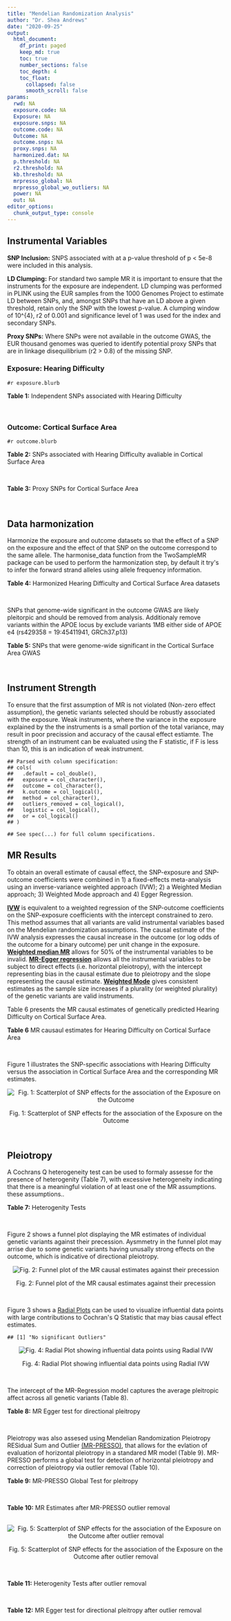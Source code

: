 ```yaml
---
title: "Mendelian Randomization Analysis"
author: "Dr. Shea Andrews"
date: "2020-09-25"
output:
  html_document:
    df_print: paged
    keep_md: true
    toc: true
    number_sections: false
    toc_depth: 4
    toc_float:
      collapsed: false
      smooth_scroll: false
params:
  rwd: NA
  exposure.code: NA
  Exposure: NA
  exposure.snps: NA
  outcome.code: NA
  Outcome: NA
  outcome.snps: NA
  proxy.snps: NA
  harmonized.dat: NA
  p.threshold: NA
  r2.threshold: NA
  kb.threshold: NA
  mrpresso_global: NA
  mrpresso_global_wo_outliers: NA
  power: NA
  out: NA
editor_options:
  chunk_output_type: console
---
```







## Instrumental Variables
**SNP Inclusion:** SNPS associated with at a p-value threshold of p < 5e-8 were included in this analysis.
<br>

**LD Clumping:** For standard two sample MR it is important to ensure that the instruments for the exposure are independent. LD clumping was performed in PLINK using the EUR samples from the 1000 Genomes Project to estimate LD between SNPs, and, amongst SNPs that have an LD above a given threshold, retain only the SNP with the lowest p-value. A clumping window of 10^{4}, r2 of 0.001 and significance level of 1 was used for the index and secondary SNPs.
<br>

**Proxy SNPs:** Where SNPs were not available in the outcome GWAS, the EUR thousand genomes was queried to identify potential proxy SNPs that are in linkage disequilibrium (r2 > 0.8) of the missing SNP.
<br>

### Exposure: Hearing Difficulty
`#r exposure.blurb`
<br>

**Table 1:** Independent SNPs associated with Hearing Difficulty
<div data-pagedtable="false">
  <script data-pagedtable-source type="application/json">
{"columns":[{"label":["SNP"],"name":[1],"type":["chr"],"align":["left"]},{"label":["CHROM"],"name":[2],"type":["dbl"],"align":["right"]},{"label":["POS"],"name":[3],"type":["dbl"],"align":["right"]},{"label":["REF"],"name":[4],"type":["chr"],"align":["left"]},{"label":["ALT"],"name":[5],"type":["chr"],"align":["left"]},{"label":["AF"],"name":[6],"type":["dbl"],"align":["right"]},{"label":["BETA"],"name":[7],"type":["dbl"],"align":["right"]},{"label":["SE"],"name":[8],"type":["dbl"],"align":["right"]},{"label":["Z"],"name":[9],"type":["dbl"],"align":["right"]},{"label":["P"],"name":[10],"type":["dbl"],"align":["right"]},{"label":["N"],"name":[11],"type":["dbl"],"align":["right"]},{"label":["TRAIT"],"name":[12],"type":["chr"],"align":["left"]}],"data":[{"1":"rs12027345","2":"1","3":"46239991","4":"G","5":"A","6":"0.432915","7":"-0.00785785","8":"0.00133184","9":"-5.90000","10":"3.6e-09","11":"250389","12":"Hearing_Difficulty"},{"1":"rs7525101","2":"1","3":"165109131","4":"C","5":"T","6":"0.440725","7":"0.00752096","8":"0.00132707","9":"5.66734","10":"1.5e-08","11":"250389","12":"Hearing_Difficulty"},{"1":"rs10927035","2":"1","3":"243703982","4":"C","5":"T","6":"0.649233","7":"0.00754234","8":"0.00138251","9":"5.45554","10":"4.9e-08","11":"250389","12":"Hearing_Difficulty"},{"1":"rs62188635","2":"2","3":"208082510","4":"C","5":"T","6":"0.545031","7":"-0.00827833","8":"0.00132906","9":"-6.22871","10":"4.7e-10","11":"250389","12":"Hearing_Difficulty"},{"1":"rs13093972","2":"3","3":"114987255","4":"A","5":"G","6":"0.448377","7":"0.00775587","8":"0.00133038","9":"5.82982","10":"5.5e-09","11":"250389","12":"Hearing_Difficulty"},{"1":"rs55853808","2":"3","3":"182053946","4":"A","5":"G","6":"0.162990","7":"0.01187470","8":"0.00180540","9":"6.57732","10":"4.8e-11","11":"250389","12":"Hearing_Difficulty"},{"1":"rs35414371","2":"4","3":"17530692","4":"T","5":"A","6":"0.132722","7":"0.01310280","8":"0.00194526","9":"6.73576","10":"1.6e-11","11":"250389","12":"Hearing_Difficulty"},{"1":"rs10475169","2":"5","3":"2555514","4":"A","5":"C","6":"0.117756","7":"0.01173770","8":"0.00204412","9":"5.74218","10":"9.3e-09","11":"250389","12":"Hearing_Difficulty"},{"1":"rs6453022","2":"5","3":"73076511","4":"C","5":"A","6":"0.500946","7":"0.01262160","8":"0.00132561","9":"9.52135","10":"1.7e-21","11":"250389","12":"Hearing_Difficulty"},{"1":"rs306574","2":"5","3":"94049523","4":"A","5":"G","6":"0.488764","7":"-0.00793561","8":"0.00131904","9":"-6.01620","10":"1.8e-09","11":"250389","12":"Hearing_Difficulty"},{"1":"rs1928176","2":"6","3":"21968899","4":"A","5":"G","6":"0.482818","7":"0.00749378","8":"0.00133347","9":"5.61976","10":"1.9e-08","11":"250389","12":"Hearing_Difficulty"},{"1":"rs13204736","2":"6","3":"32582603","4":"G","5":"A","6":"0.348495","7":"0.01146660","8":"0.00142649","9":"8.03833","10":"9.1e-16","11":"250389","12":"Hearing_Difficulty"},{"1":"rs62646255","2":"6","3":"43262303","4":"T","5":"C","6":"0.391260","7":"-0.01270780","8":"0.00135504","9":"-9.37817","10":"6.7e-21","11":"250389","12":"Hearing_Difficulty"},{"1":"rs217287","2":"6","3":"84407466","4":"C","5":"T","6":"0.440322","7":"0.00784960","8":"0.00133602","9":"5.87536","10":"4.2e-09","11":"250389","12":"Hearing_Difficulty"},{"1":"rs9493627","2":"6","3":"133789728","4":"G","5":"A","6":"0.320275","7":"0.01043660","8":"0.00141112","9":"7.39597","10":"1.4e-13","11":"250389","12":"Hearing_Difficulty"},{"1":"rs2236401","2":"6","3":"158504981","4":"C","5":"T","6":"0.514779","7":"0.00808004","8":"0.00132024","9":"6.12013","10":"9.3e-10","11":"250389","12":"Hearing_Difficulty"},{"1":"rs4947828","2":"7","3":"50805115","4":"T","5":"G","6":"0.769429","7":"0.00955408","8":"0.00156472","9":"6.10594","10":"1.0e-09","11":"250389","12":"Hearing_Difficulty"},{"1":"rs9691831","2":"7","3":"138498348","4":"A","5":"G","6":"0.584558","7":"0.00740690","8":"0.00133806","9":"5.53555","10":"3.1e-08","11":"250389","12":"Hearing_Difficulty"},{"1":"rs3890736","2":"8","3":"21532239","4":"G","5":"A","6":"0.373324","7":"0.00765762","8":"0.00136882","9":"5.59432","10":"2.2e-08","11":"250389","12":"Hearing_Difficulty"},{"1":"rs76837345","2":"8","3":"82668818","4":"A","5":"G","6":"0.069355","7":"0.01460190","8":"0.00259963","9":"5.61691","10":"1.9e-08","11":"250389","12":"Hearing_Difficulty"},{"1":"rs1962104","2":"8","3":"141635329","4":"T","5":"C","6":"0.558034","7":"0.00889466","8":"0.00133827","9":"6.64639","10":"3.0e-11","11":"250389","12":"Hearing_Difficulty"},{"1":"rs4948502","2":"10","3":"63839417","4":"T","5":"C","6":"0.426934","7":"-0.00805794","8":"0.00133835","9":"-6.02080","10":"1.7e-09","11":"250389","12":"Hearing_Difficulty"},{"1":"rs2270550","2":"10","3":"75874192","4":"T","5":"C","6":"0.547333","7":"0.00852536","8":"0.00136055","9":"6.26611","10":"3.7e-10","11":"250389","12":"Hearing_Difficulty"},{"1":"rs11596052","2":"10","3":"80520313","4":"T","5":"C","6":"0.219355","7":"-0.00900108","8":"0.00161979","9":"-5.55694","10":"2.7e-08","11":"250389","12":"Hearing_Difficulty"},{"1":"rs1097215","2":"10","3":"94787804","4":"G","5":"A","6":"0.474064","7":"-0.00798345","8":"0.00132256","9":"-6.03636","10":"1.6e-09","11":"250389","12":"Hearing_Difficulty"},{"1":"rs10901863","2":"10","3":"126812270","4":"C","5":"T","6":"0.268469","7":"0.01207640","8":"0.00153378","9":"7.87362","10":"3.4e-15","11":"250389","12":"Hearing_Difficulty"},{"1":"rs55635402","2":"11","3":"8056913","4":"A","5":"G","6":"0.194930","7":"-0.01052120","8":"0.00166935","9":"-6.30257","10":"2.9e-10","11":"250389","12":"Hearing_Difficulty"},{"1":"rs141403654","2":"11","3":"47715487","4":"A","5":"T","6":"0.015434","7":"0.03134020","8":"0.00568478","9":"5.51300","10":"3.5e-08","11":"250389","12":"Hearing_Difficulty"},{"1":"rs7951935","2":"11","3":"89030399","4":"G","5":"T","6":"0.379826","7":"0.01135240","8":"0.00136208","9":"8.33461","10":"7.8e-17","11":"250389","12":"Hearing_Difficulty"},{"1":"rs67307131","2":"11","3":"118480223","4":"T","5":"C","6":"0.346657","7":"0.00913602","8":"0.00139364","9":"6.55551","10":"5.5e-11","11":"250389","12":"Hearing_Difficulty"},{"1":"rs12552","2":"13","3":"53625781","4":"A","5":"G","6":"0.561874","7":"-0.00728153","8":"0.00133440","9":"-5.45678","10":"4.8e-08","11":"250389","12":"Hearing_Difficulty"},{"1":"rs9517282","2":"13","3":"99059183","4":"C","5":"A","6":"0.548995","7":"-0.00778367","8":"0.00133726","9":"-5.82061","10":"5.9e-09","11":"250389","12":"Hearing_Difficulty"},{"1":"rs1566129","2":"14","3":"52514912","4":"T","5":"C","6":"0.586284","7":"-0.00906457","8":"0.00134065","9":"-6.76132","10":"1.4e-11","11":"250389","12":"Hearing_Difficulty"},{"1":"rs62015206","2":"15","3":"52374075","4":"C","5":"T","6":"0.591962","7":"0.00779412","8":"0.00134988","9":"5.77394","10":"7.7e-09","11":"250389","12":"Hearing_Difficulty"},{"1":"rs62033400","2":"16","3":"53811788","4":"A","5":"G","6":"0.394446","7":"-0.00850581","8":"0.00134974","9":"-6.30181","10":"2.9e-10","11":"250389","12":"Hearing_Difficulty"},{"1":"rs12938775","2":"17","3":"2574821","4":"G","5":"A","6":"0.501932","7":"-0.00745427","8":"0.00132034","9":"-5.64572","10":"1.6e-08","11":"250389","12":"Hearing_Difficulty"},{"1":"rs17671352","2":"17","3":"7127718","4":"T","5":"C","6":"0.619033","7":"-0.00777641","8":"0.00135880","9":"-5.72300","10":"1.0e-08","11":"250389","12":"Hearing_Difficulty"},{"1":"rs4611552","2":"18","3":"52636091","4":"T","5":"C","6":"0.215352","7":"0.00885933","8":"0.00160737","9":"5.51169","10":"3.6e-08","11":"250389","12":"Hearing_Difficulty"},{"1":"rs132929","2":"22","3":"38487002","4":"G","5":"A","6":"0.413979","7":"0.00983905","8":"0.00134066","9":"7.33896","10":"2.2e-13","11":"250389","12":"Hearing_Difficulty"},{"1":"rs36062310","2":"22","3":"50988105","4":"G","5":"A","6":"0.043658","7":"0.03145420","8":"0.00322683","9":"9.74771","10":"1.9e-22","11":"250389","12":"Hearing_Difficulty"}],"options":{"columns":{"min":{},"max":[10]},"rows":{"min":[10],"max":[10]},"pages":{}}}
  </script>
</div>
<br>

### Outcome: Cortical Surface Area
`#r outcome.blurb`
<br>

**Table 2:** SNPs associated with Hearing Difficulty avaliable in Cortical Surface Area
<div data-pagedtable="false">
  <script data-pagedtable-source type="application/json">
{"columns":[{"label":["SNP"],"name":[1],"type":["chr"],"align":["left"]},{"label":["CHROM"],"name":[2],"type":["dbl"],"align":["right"]},{"label":["POS"],"name":[3],"type":["dbl"],"align":["right"]},{"label":["REF"],"name":[4],"type":["chr"],"align":["left"]},{"label":["ALT"],"name":[5],"type":["chr"],"align":["left"]},{"label":["AF"],"name":[6],"type":["dbl"],"align":["right"]},{"label":["BETA"],"name":[7],"type":["dbl"],"align":["right"]},{"label":["SE"],"name":[8],"type":["dbl"],"align":["right"]},{"label":["Z"],"name":[9],"type":["dbl"],"align":["right"]},{"label":["P"],"name":[10],"type":["dbl"],"align":["right"]},{"label":["N"],"name":[11],"type":["dbl"],"align":["right"]},{"label":["TRAIT"],"name":[12],"type":["chr"],"align":["left"]}],"data":[{"1":"rs12027345","2":"1","3":"46239991","4":"G","5":"A","6":"0.4391","7":"-266.4841","8":"112.3842","9":"-2.3711883","10":"0.017730","11":"31430","12":"Cortical_Surface_Area"},{"1":"rs7525101","2":"1","3":"165109131","4":"C","5":"T","6":"0.4454","7":"-62.9975","8":"110.6418","9":"-0.5693825","10":"0.569100","11":"32176","12":"Cortical_Surface_Area"},{"1":"rs10927035","2":"1","3":"243703982","4":"C","5":"T","6":"0.6444","7":"-304.9209","8":"115.6746","9":"-2.6360229","10":"0.008388","11":"31984","12":"Cortical_Surface_Area"},{"1":"rs62188635","2":"2","3":"208082510","4":"C","5":"T","6":"0.5383","7":"-111.6935","8":"113.0308","9":"-0.9881687","10":"0.323100","11":"30818","12":"Cortical_Surface_Area"},{"1":"rs13093972","2":"3","3":"114987255","4":"A","5":"G","6":"0.4337","7":"85.6082","8":"112.7056","9":"0.7595740","10":"0.447500","11":"32176","12":"Cortical_Surface_Area"},{"1":"rs55853808","2":"3","3":"182053946","4":"A","5":"G","6":"0.1596","7":"-61.0352","8":"166.8587","9":"-0.3657900","10":"0.714500","11":"26771","12":"Cortical_Surface_Area"},{"1":"rs35414371","2":"4","3":"17530692","4":"T","5":"A","6":"0.1401","7":"28.6340","8":"162.2539","9":"0.1764765","10":"0.859900","11":"32176","12":"Cortical_Surface_Area"},{"1":"rs10475169","2":"5","3":"2555514","4":"A","5":"C","6":"0.1209","7":"-172.6010","8":"167.5931","9":"-1.0298800","10":"0.303100","11":"32585","12":"Cortical_Surface_Area"},{"1":"rs6453022","2":"5","3":"73076511","4":"C","5":"A","6":"0.4930","7":"-29.5245","8":"109.9379","9":"-0.2685562","10":"0.788300","11":"32176","12":"Cortical_Surface_Area"},{"1":"rs306574","2":"5","3":"94049523","4":"A","5":"G","6":"0.4991","7":"-9.8445","8":"109.3318","9":"-0.0900424","10":"0.928300","11":"32176","12":"Cortical_Surface_Area"},{"1":"rs1928176","2":"6","3":"21968899","4":"A","5":"G","6":"0.4808","7":"-53.1743","8":"111.2093","9":"-0.4781460","10":"0.632500","11":"32176","12":"Cortical_Surface_Area"},{"1":"rs217287","2":"6","3":"84407466","4":"C","5":"T","6":"0.4331","7":"264.2401","8":"111.1700","9":"2.3769011","10":"0.017460","11":"32176","12":"Cortical_Surface_Area"},{"1":"rs9493627","2":"6","3":"133789728","4":"G","5":"A","6":"0.3187","7":"43.3752","8":"117.3104","9":"0.3697473","10":"0.711600","11":"31907","12":"Cortical_Surface_Area"},{"1":"rs2236401","2":"6","3":"158504981","4":"C","5":"T","6":"0.5156","7":"66.6922","8":"110.5489","9":"0.6032823","10":"0.546300","11":"31907","12":"Cortical_Surface_Area"},{"1":"rs4947828","2":"7","3":"50805115","4":"T","5":"G","6":"0.7720","7":"-66.1439","8":"130.3486","9":"-0.5074390","10":"0.611800","11":"31984","12":"Cortical_Surface_Area"},{"1":"rs9691831","2":"7","3":"138498348","4":"A","5":"G","6":"0.5874","7":"120.9030","8":"111.7604","9":"1.0818100","10":"0.279300","11":"32176","12":"Cortical_Surface_Area"},{"1":"rs3890736","2":"8","3":"21532239","4":"G","5":"A","6":"0.3837","7":"89.9697","8":"113.0804","9":"0.7956259","10":"0.426200","11":"31947","12":"Cortical_Surface_Area"},{"1":"rs76837345","2":"8","3":"82668818","4":"A","5":"G","6":"0.0681","7":"-62.9531","8":"219.6917","9":"-0.2865520","10":"0.774500","11":"32176","12":"Cortical_Surface_Area"},{"1":"rs1962104","2":"8","3":"141635329","4":"T","5":"C","6":"0.5467","7":"-247.2240","8":"112.5401","9":"-2.1967700","10":"0.028040","11":"32176","12":"Cortical_Surface_Area"},{"1":"rs4948502","2":"10","3":"63839417","4":"T","5":"C","6":"0.4178","7":"32.0358","8":"111.5125","9":"0.2872840","10":"0.773900","11":"32176","12":"Cortical_Surface_Area"},{"1":"rs11596052","2":"10","3":"80520313","4":"T","5":"C","6":"0.2207","7":"-233.9180","8":"137.1435","9":"-1.7056500","10":"0.088070","11":"31816","12":"Cortical_Surface_Area"},{"1":"rs1097215","2":"10","3":"94787804","4":"G","5":"A","6":"0.4879","7":"-22.2352","8":"110.5518","9":"-0.2011292","10":"0.840600","11":"32176","12":"Cortical_Surface_Area"},{"1":"rs10901863","2":"10","3":"126812270","4":"C","5":"T","6":"0.2680","7":"-98.1025","8":"141.2476","9":"-0.6945428","10":"0.487300","11":"28560","12":"Cortical_Surface_Area"},{"1":"rs55635402","2":"11","3":"8056913","4":"A","5":"G","6":"0.1961","7":"-312.3100","8":"138.7652","9":"-2.2506300","10":"0.024410","11":"31745","12":"Cortical_Surface_Area"},{"1":"rs141403654","2":"11","3":"47715487","4":"A","5":"T","6":"0.0208","7":"-1001.7000","8":"470.7055","9":"-2.1280700","10":"0.033330","11":"28127","12":"Cortical_Surface_Area"},{"1":"rs7951935","2":"11","3":"89030399","4":"G","5":"T","6":"0.3656","7":"-252.6936","8":"114.6412","9":"-2.2042128","10":"0.027510","11":"32176","12":"Cortical_Surface_Area"},{"1":"rs67307131","2":"11","3":"118480223","4":"T","5":"C","6":"0.3455","7":"-112.4330","8":"120.0267","9":"-0.9367320","10":"0.348900","11":"32176","12":"Cortical_Surface_Area"},{"1":"rs12552","2":"13","3":"53625781","4":"A","5":"G","6":"0.5589","7":"64.7412","8":"110.3678","9":"0.5865950","10":"0.557500","11":"32176","12":"Cortical_Surface_Area"},{"1":"rs9517282","2":"13","3":"99059183","4":"C","5":"A","6":"0.5427","7":"50.4683","8":"111.5856","9":"0.4522833","10":"0.651100","11":"32176","12":"Cortical_Surface_Area"},{"1":"rs1566129","2":"14","3":"52514912","4":"T","5":"C","6":"0.5833","7":"106.3400","8":"110.7302","9":"0.9603510","10":"0.336900","11":"32176","12":"Cortical_Surface_Area"},{"1":"rs62015206","2":"15","3":"52374075","4":"C","5":"T","6":"0.5851","7":"22.3705","8":"114.1385","9":"0.1959943","10":"0.844600","11":"32176","12":"Cortical_Surface_Area"},{"1":"rs62033400","2":"16","3":"53811788","4":"A","5":"G","6":"0.3950","7":"-203.8330","8":"111.4581","9":"-1.8287800","10":"0.067430","11":"32176","12":"Cortical_Surface_Area"},{"1":"rs12938775","2":"17","3":"2574821","4":"G","5":"A","6":"0.5008","7":"263.6328","8":"123.1004","9":"2.1416080","10":"0.032230","11":"26491","12":"Cortical_Surface_Area"},{"1":"rs17671352","2":"17","3":"7127718","4":"T","5":"C","6":"0.6246","7":"-154.4620","8":"113.4461","9":"-1.3615500","10":"0.173300","11":"32176","12":"Cortical_Surface_Area"},{"1":"rs4611552","2":"18","3":"52636091","4":"T","5":"C","6":"0.2172","7":"-50.9954","8":"131.9056","9":"-0.3866050","10":"0.699000","11":"32176","12":"Cortical_Surface_Area"},{"1":"rs132929","2":"22","3":"38487002","4":"G","5":"A","6":"0.4137","7":"15.8016","8":"110.8965","9":"0.1424896","10":"0.886700","11":"32068","12":"Cortical_Surface_Area"},{"1":"rs36062310","2":"22","3":"50988105","4":"G","5":"A","6":"0.0433","7":"115.2741","8":"322.5017","9":"0.3574372","10":"0.720800","11":"26351","12":"Cortical_Surface_Area"},{"1":"rs13204736","2":"NA","3":"NA","4":"NA","5":"NA","6":"NA","7":"NA","8":"NA","9":"NA","10":"NA","11":"NA","12":"NA"},{"1":"rs62646255","2":"NA","3":"NA","4":"NA","5":"NA","6":"NA","7":"NA","8":"NA","9":"NA","10":"NA","11":"NA","12":"NA"},{"1":"rs2270550","2":"NA","3":"NA","4":"NA","5":"NA","6":"NA","7":"NA","8":"NA","9":"NA","10":"NA","11":"NA","12":"NA"}],"options":{"columns":{"min":{},"max":[10]},"rows":{"min":[10],"max":[10]},"pages":{}}}
  </script>
</div>
<br>

**Table 3:** Proxy SNPs for Cortical Surface Area
<div data-pagedtable="false">
  <script data-pagedtable-source type="application/json">
{"columns":[{"label":["target_snp"],"name":[1],"type":["chr"],"align":["left"]},{"label":["proxy_snp"],"name":[2],"type":["chr"],"align":["left"]},{"label":["ld.r2"],"name":[3],"type":["dbl"],"align":["right"]},{"label":["Dprime"],"name":[4],"type":["dbl"],"align":["right"]},{"label":["PHASE"],"name":[5],"type":["chr"],"align":["left"]},{"label":["X12"],"name":[6],"type":["lgl"],"align":["right"]},{"label":["CHROM"],"name":[7],"type":["dbl"],"align":["right"]},{"label":["POS"],"name":[8],"type":["dbl"],"align":["right"]},{"label":["REF.proxy"],"name":[9],"type":["chr"],"align":["left"]},{"label":["ALT.proxy"],"name":[10],"type":["chr"],"align":["left"]},{"label":["AF"],"name":[11],"type":["dbl"],"align":["right"]},{"label":["BETA"],"name":[12],"type":["dbl"],"align":["right"]},{"label":["SE"],"name":[13],"type":["dbl"],"align":["right"]},{"label":["Z"],"name":[14],"type":["dbl"],"align":["right"]},{"label":["P"],"name":[15],"type":["dbl"],"align":["right"]},{"label":["N"],"name":[16],"type":["dbl"],"align":["right"]},{"label":["TRAIT"],"name":[17],"type":["chr"],"align":["left"]},{"label":["ref"],"name":[18],"type":["chr"],"align":["left"]},{"label":["ref.proxy"],"name":[19],"type":["chr"],"align":["left"]},{"label":["alt"],"name":[20],"type":["chr"],"align":["left"]},{"label":["alt.proxy"],"name":[21],"type":["chr"],"align":["left"]},{"label":["ALT"],"name":[22],"type":["chr"],"align":["left"]},{"label":["REF"],"name":[23],"type":["chr"],"align":["left"]},{"label":["proxy.outcome"],"name":[24],"type":["lgl"],"align":["right"]}],"data":[{"1":"rs62646255","2":"rs1574430","3":"0.971797","4":"0.995868","5":"CA/TC","6":"NA","7":"6","8":"43269029","9":"A","10":"C","11":"0.5989","12":"-104.041","13":"111.4643","14":"-0.9334040","15":"0.3506","16":"32176","17":"Cortical_Surface_Area","18":"C","19":"A","20":"T","21":"C","22":"T","23":"C","24":"TRUE"},{"1":"rs2270550","2":"rs2131957","3":"0.856412","4":"0.982009","5":"TC/CA","6":"NA","7":"10","8":"75866929","9":"C","10":"A","11":"0.5754","12":"-97.544","13":"111.6525","14":"-0.8736392","15":"0.3823","16":"31984","17":"Cortical_Surface_Area","18":"T","19":"C","20":"C","21":"A","22":"C","23":"T","24":"TRUE"},{"1":"rs13204736","2":"NA","3":"NA","4":"NA","5":"NA","6":"NA","7":"NA","8":"NA","9":"NA","10":"NA","11":"NA","12":"NA","13":"NA","14":"NA","15":"NA","16":"NA","17":"NA","18":"NA","19":"NA","20":"NA","21":"NA","22":"NA","23":"NA","24":"NA"}],"options":{"columns":{"min":{},"max":[10]},"rows":{"min":[10],"max":[10]},"pages":{}}}
  </script>
</div>
<br>

## Data harmonization
Harmonize the exposure and outcome datasets so that the effect of a SNP on the exposure and the effect of that SNP on the outcome correspond to the same allele. The harmonise_data function from the TwoSampleMR package can be used to perform the harmonization step, by default it try's to infer the forward strand alleles using allele frequency information.
<br>

**Table 4:** Harmonized Hearing Difficulty and Cortical Surface Area datasets
<div data-pagedtable="false">
  <script data-pagedtable-source type="application/json">
{"columns":[{"label":["SNP"],"name":[1],"type":["chr"],"align":["left"]},{"label":["effect_allele.exposure"],"name":[2],"type":["chr"],"align":["left"]},{"label":["other_allele.exposure"],"name":[3],"type":["chr"],"align":["left"]},{"label":["effect_allele.outcome"],"name":[4],"type":["chr"],"align":["left"]},{"label":["other_allele.outcome"],"name":[5],"type":["chr"],"align":["left"]},{"label":["beta.exposure"],"name":[6],"type":["dbl"],"align":["right"]},{"label":["beta.outcome"],"name":[7],"type":["dbl"],"align":["right"]},{"label":["eaf.exposure"],"name":[8],"type":["dbl"],"align":["right"]},{"label":["eaf.outcome"],"name":[9],"type":["dbl"],"align":["right"]},{"label":["remove"],"name":[10],"type":["lgl"],"align":["right"]},{"label":["palindromic"],"name":[11],"type":["lgl"],"align":["right"]},{"label":["ambiguous"],"name":[12],"type":["lgl"],"align":["right"]},{"label":["id.outcome"],"name":[13],"type":["chr"],"align":["left"]},{"label":["chr.outcome"],"name":[14],"type":["dbl"],"align":["right"]},{"label":["pos.outcome"],"name":[15],"type":["dbl"],"align":["right"]},{"label":["se.outcome"],"name":[16],"type":["dbl"],"align":["right"]},{"label":["z.outcome"],"name":[17],"type":["dbl"],"align":["right"]},{"label":["pval.outcome"],"name":[18],"type":["dbl"],"align":["right"]},{"label":["samplesize.outcome"],"name":[19],"type":["dbl"],"align":["right"]},{"label":["outcome"],"name":[20],"type":["chr"],"align":["left"]},{"label":["mr_keep.outcome"],"name":[21],"type":["lgl"],"align":["right"]},{"label":["pval_origin.outcome"],"name":[22],"type":["chr"],"align":["left"]},{"label":["chr.exposure"],"name":[23],"type":["dbl"],"align":["right"]},{"label":["pos.exposure"],"name":[24],"type":["dbl"],"align":["right"]},{"label":["se.exposure"],"name":[25],"type":["dbl"],"align":["right"]},{"label":["z.exposure"],"name":[26],"type":["dbl"],"align":["right"]},{"label":["pval.exposure"],"name":[27],"type":["dbl"],"align":["right"]},{"label":["samplesize.exposure"],"name":[28],"type":["dbl"],"align":["right"]},{"label":["exposure"],"name":[29],"type":["chr"],"align":["left"]},{"label":["mr_keep.exposure"],"name":[30],"type":["lgl"],"align":["right"]},{"label":["pval_origin.exposure"],"name":[31],"type":["chr"],"align":["left"]},{"label":["id.exposure"],"name":[32],"type":["chr"],"align":["left"]},{"label":["action"],"name":[33],"type":["dbl"],"align":["right"]},{"label":["mr_keep"],"name":[34],"type":["lgl"],"align":["right"]},{"label":["pt"],"name":[35],"type":["dbl"],"align":["right"]},{"label":["pleitropy_keep"],"name":[36],"type":["lgl"],"align":["right"]},{"label":["mrpresso_RSSobs"],"name":[37],"type":["dbl"],"align":["right"]},{"label":["mrpresso_pval"],"name":[38],"type":["dbl"],"align":["right"]},{"label":["mrpresso_keep"],"name":[39],"type":["lgl"],"align":["right"]}],"data":[{"1":"rs10475169","2":"C","3":"A","4":"C","5":"A","6":"0.01173770","7":"-172.6010","8":"0.117756","9":"0.1209","10":"FALSE","11":"FALSE","12":"FALSE","13":"mlSVdC","14":"5","15":"2555514","16":"167.5931","17":"-1.0298800","18":"0.303100","19":"32585","20":"Grasby2020surfarea","21":"TRUE","22":"reported","23":"5","24":"2555514","25":"0.00204412","26":"5.74218","27":"9.3e-09","28":"250389","29":"Wells2019hdiff","30":"TRUE","31":"reported","32":"H2NLCa","33":"2","34":"TRUE","35":"5e-08","36":"TRUE","37":"25525.1839","38":"1.0000","39":"TRUE"},{"1":"rs10901863","2":"T","3":"C","4":"T","5":"C","6":"0.01207640","7":"-98.1025","8":"0.268469","9":"0.2680","10":"FALSE","11":"FALSE","12":"FALSE","13":"mlSVdC","14":"10","15":"126812270","16":"141.2476","17":"-0.6945428","18":"0.487300","19":"28560","20":"Grasby2020surfarea","21":"TRUE","22":"reported","23":"10","24":"126812270","25":"0.00153378","26":"7.87362","27":"3.4e-15","28":"250389","29":"Wells2019hdiff","30":"TRUE","31":"reported","32":"H2NLCa","33":"2","34":"TRUE","35":"5e-08","36":"TRUE","37":"7066.5888","38":"1.0000","39":"TRUE"},{"1":"rs10927035","2":"T","3":"C","4":"T","5":"C","6":"0.00754234","7":"-304.9209","8":"0.649233","9":"0.6444","10":"FALSE","11":"FALSE","12":"FALSE","13":"mlSVdC","14":"1","15":"243703982","16":"115.6746","17":"-2.6360229","18":"0.008388","19":"31984","20":"Grasby2020surfarea","21":"TRUE","22":"reported","23":"1","24":"243703982","25":"0.00138251","26":"5.45554","27":"4.9e-08","28":"250389","29":"Wells2019hdiff","30":"TRUE","31":"reported","32":"H2NLCa","33":"2","34":"TRUE","35":"5e-08","36":"TRUE","37":"90018.5993","38":"0.3705","39":"TRUE"},{"1":"rs1097215","2":"A","3":"G","4":"A","5":"G","6":"-0.00798345","7":"-22.2352","8":"0.474064","9":"0.4879","10":"FALSE","11":"FALSE","12":"FALSE","13":"mlSVdC","14":"10","15":"94787804","16":"110.5518","17":"-0.2011292","18":"0.840600","19":"32176","20":"Grasby2020surfarea","21":"TRUE","22":"reported","23":"10","24":"94787804","25":"0.00132256","26":"-6.03636","27":"1.6e-09","28":"250389","29":"Wells2019hdiff","30":"TRUE","31":"reported","32":"H2NLCa","33":"2","34":"TRUE","35":"5e-08","36":"TRUE","37":"1159.7814","38":"1.0000","39":"TRUE"},{"1":"rs11596052","2":"C","3":"T","4":"C","5":"T","6":"-0.00900108","7":"-233.9180","8":"0.219355","9":"0.2207","10":"FALSE","11":"FALSE","12":"FALSE","13":"mlSVdC","14":"10","15":"80520313","16":"137.1435","17":"-1.7056500","18":"0.088070","19":"31816","20":"Grasby2020surfarea","21":"TRUE","22":"reported","23":"10","24":"80520313","25":"0.00161979","26":"-5.55694","27":"2.7e-08","28":"250389","29":"Wells2019hdiff","30":"TRUE","31":"reported","32":"H2NLCa","33":"2","34":"TRUE","35":"5e-08","36":"TRUE","37":"63040.1909","38":"1.0000","39":"TRUE"},{"1":"rs12027345","2":"A","3":"G","4":"A","5":"G","6":"-0.00785785","7":"-266.4841","8":"0.432915","9":"0.4391","10":"FALSE","11":"FALSE","12":"FALSE","13":"mlSVdC","14":"1","15":"46239991","16":"112.3842","17":"-2.3711883","18":"0.017730","19":"31430","20":"Grasby2020surfarea","21":"TRUE","22":"reported","23":"1","24":"46239991","25":"0.00133184","26":"-5.90000","27":"3.6e-09","28":"250389","29":"Wells2019hdiff","30":"TRUE","31":"reported","32":"H2NLCa","33":"2","34":"TRUE","35":"5e-08","36":"TRUE","37":"80306.2189","38":"0.4914","39":"TRUE"},{"1":"rs12552","2":"G","3":"A","4":"G","5":"A","6":"-0.00728153","7":"64.7412","8":"0.561874","9":"0.5589","10":"FALSE","11":"FALSE","12":"FALSE","13":"mlSVdC","14":"13","15":"53625781","16":"110.3678","17":"0.5865950","18":"0.557500","19":"32176","20":"Grasby2020surfarea","21":"TRUE","22":"reported","23":"13","24":"53625781","25":"0.00133440","26":"-5.45678","27":"4.8e-08","28":"250389","29":"Wells2019hdiff","30":"TRUE","31":"reported","32":"H2NLCa","33":"2","34":"TRUE","35":"5e-08","36":"TRUE","37":"3104.6514","38":"1.0000","39":"TRUE"},{"1":"rs12938775","2":"A","3":"G","4":"A","5":"G","6":"-0.00745427","7":"263.6328","8":"0.501932","9":"0.5008","10":"FALSE","11":"FALSE","12":"FALSE","13":"mlSVdC","14":"17","15":"2574821","16":"123.1004","17":"2.1416080","18":"0.032230","19":"26491","20":"Grasby2020surfarea","21":"TRUE","22":"reported","23":"17","24":"2574821","25":"0.00132034","26":"-5.64572","27":"1.6e-08","28":"250389","29":"Wells2019hdiff","30":"TRUE","31":"reported","32":"H2NLCa","33":"2","34":"TRUE","35":"5e-08","36":"TRUE","37":"66266.3050","38":"1.0000","39":"TRUE"},{"1":"rs13093972","2":"G","3":"A","4":"G","5":"A","6":"0.00775587","7":"85.6082","8":"0.448377","9":"0.4337","10":"FALSE","11":"FALSE","12":"FALSE","13":"mlSVdC","14":"3","15":"114987255","16":"112.7056","17":"0.7595740","18":"0.447500","19":"32176","20":"Grasby2020surfarea","21":"TRUE","22":"reported","23":"3","24":"114987255","25":"0.00133038","26":"5.82982","27":"5.5e-09","28":"250389","29":"Wells2019hdiff","30":"TRUE","31":"reported","32":"H2NLCa","33":"2","34":"TRUE","35":"5e-08","36":"TRUE","37":"9676.0977","38":"1.0000","39":"TRUE"},{"1":"rs132929","2":"A","3":"G","4":"A","5":"G","6":"0.00983905","7":"15.8016","8":"0.413979","9":"0.4137","10":"FALSE","11":"FALSE","12":"FALSE","13":"mlSVdC","14":"22","15":"38487002","16":"110.8965","17":"0.1424896","18":"0.886700","19":"32068","20":"Grasby2020surfarea","21":"TRUE","22":"reported","23":"22","24":"38487002","25":"0.00134066","26":"7.33896","27":"2.2e-13","28":"250389","29":"Wells2019hdiff","30":"TRUE","31":"reported","32":"H2NLCa","33":"2","34":"TRUE","35":"5e-08","36":"TRUE","37":"927.8281","38":"1.0000","39":"TRUE"},{"1":"rs141403654","2":"T","3":"A","4":"T","5":"A","6":"0.03134020","7":"-1001.7000","8":"0.015434","9":"0.0208","10":"FALSE","11":"TRUE","12":"FALSE","13":"mlSVdC","14":"11","15":"47715487","16":"470.7055","17":"-2.1280700","18":"0.033330","19":"28127","20":"Grasby2020surfarea","21":"TRUE","22":"reported","23":"11","24":"47715487","25":"0.00568478","26":"5.51300","27":"3.5e-08","28":"250389","29":"Wells2019hdiff","30":"TRUE","31":"reported","32":"H2NLCa","33":"2","34":"TRUE","35":"5e-08","36":"TRUE","37":"954860.3466","38":"1.0000","39":"TRUE"},{"1":"rs1566129","2":"C","3":"T","4":"C","5":"T","6":"-0.00906457","7":"106.3400","8":"0.586284","9":"0.5833","10":"FALSE","11":"FALSE","12":"FALSE","13":"mlSVdC","14":"14","15":"52514912","16":"110.7302","17":"0.9603510","18":"0.336900","19":"32176","20":"Grasby2020surfarea","21":"TRUE","22":"reported","23":"14","24":"52514912","25":"0.00134065","26":"-6.76132","27":"1.4e-11","28":"250389","29":"Wells2019hdiff","30":"TRUE","31":"reported","32":"H2NLCa","33":"2","34":"TRUE","35":"5e-08","36":"TRUE","37":"9333.8182","38":"1.0000","39":"TRUE"},{"1":"rs17671352","2":"C","3":"T","4":"C","5":"T","6":"-0.00777641","7":"-154.4620","8":"0.619033","9":"0.6246","10":"FALSE","11":"FALSE","12":"FALSE","13":"mlSVdC","14":"17","15":"7127718","16":"113.4461","17":"-1.3615500","18":"0.173300","19":"32176","20":"Grasby2020surfarea","21":"TRUE","22":"reported","23":"17","24":"7127718","25":"0.00135880","26":"-5.72300","27":"1.0e-08","28":"250389","29":"Wells2019hdiff","30":"TRUE","31":"reported","32":"H2NLCa","33":"2","34":"TRUE","35":"5e-08","36":"TRUE","37":"28449.6705","38":"1.0000","39":"TRUE"},{"1":"rs1928176","2":"G","3":"A","4":"G","5":"A","6":"0.00749378","7":"-53.1743","8":"0.482818","9":"0.4808","10":"FALSE","11":"FALSE","12":"FALSE","13":"mlSVdC","14":"6","15":"21968899","16":"111.2093","17":"-0.4781460","18":"0.632500","19":"32176","20":"Grasby2020surfarea","21":"TRUE","22":"reported","23":"6","24":"21968899","25":"0.00133347","26":"5.61976","27":"1.9e-08","28":"250389","29":"Wells2019hdiff","30":"TRUE","31":"reported","32":"H2NLCa","33":"2","34":"TRUE","35":"5e-08","36":"TRUE","37":"1906.7454","38":"1.0000","39":"TRUE"},{"1":"rs1962104","2":"C","3":"T","4":"C","5":"T","6":"0.00889466","7":"-247.2240","8":"0.558034","9":"0.5467","10":"FALSE","11":"FALSE","12":"FALSE","13":"mlSVdC","14":"8","15":"141635329","16":"112.5401","17":"-2.1967700","18":"0.028040","19":"32176","20":"Grasby2020surfarea","21":"TRUE","22":"reported","23":"8","24":"141635329","25":"0.00133827","26":"6.64639","27":"3.0e-11","28":"250389","29":"Wells2019hdiff","30":"TRUE","31":"reported","32":"H2NLCa","33":"2","34":"TRUE","35":"5e-08","36":"TRUE","37":"58310.3312","38":"1.0000","39":"TRUE"},{"1":"rs217287","2":"T","3":"C","4":"T","5":"C","6":"0.00784960","7":"264.2401","8":"0.440322","9":"0.4331","10":"FALSE","11":"FALSE","12":"FALSE","13":"mlSVdC","14":"6","15":"84407466","16":"111.1700","17":"2.3769011","18":"0.017460","19":"32176","20":"Grasby2020surfarea","21":"TRUE","22":"reported","23":"6","24":"84407466","25":"0.00133602","26":"5.87536","27":"4.2e-09","28":"250389","29":"Wells2019hdiff","30":"TRUE","31":"reported","32":"H2NLCa","33":"2","34":"TRUE","35":"5e-08","36":"TRUE","37":"79073.5368","38":"0.4992","39":"TRUE"},{"1":"rs2236401","2":"T","3":"C","4":"T","5":"C","6":"0.00808004","7":"66.6922","8":"0.514779","9":"0.5156","10":"FALSE","11":"FALSE","12":"FALSE","13":"mlSVdC","14":"6","15":"158504981","16":"110.5489","17":"0.6032823","18":"0.546300","19":"31907","20":"Grasby2020surfarea","21":"TRUE","22":"reported","23":"6","24":"158504981","25":"0.00132024","26":"6.12013","27":"9.3e-10","28":"250389","29":"Wells2019hdiff","30":"TRUE","31":"reported","32":"H2NLCa","33":"2","34":"TRUE","35":"5e-08","36":"TRUE","37":"6356.2644","38":"1.0000","39":"TRUE"},{"1":"rs2270550","2":"C","3":"T","4":"C","5":"T","6":"0.00852536","7":"-97.5440","8":"0.547333","9":"0.5754","10":"FALSE","11":"FALSE","12":"FALSE","13":"mlSVdC","14":"10","15":"75866929","16":"111.6525","17":"-0.8736392","18":"0.382300","19":"31984","20":"Grasby2020surfarea","21":"TRUE","22":"reported","23":"10","24":"75874192","25":"0.00136055","26":"6.26611","27":"3.7e-10","28":"250389","29":"Wells2019hdiff","30":"TRUE","31":"reported","32":"H2NLCa","33":"2","34":"TRUE","35":"5e-08","36":"TRUE","37":"7739.9382","38":"1.0000","39":"TRUE"},{"1":"rs306574","2":"G","3":"A","4":"G","5":"A","6":"-0.00793561","7":"-9.8445","8":"0.488764","9":"0.4991","10":"FALSE","11":"FALSE","12":"FALSE","13":"mlSVdC","14":"5","15":"94049523","16":"109.3318","17":"-0.0900424","18":"0.928300","19":"32176","20":"Grasby2020surfarea","21":"TRUE","22":"reported","23":"5","24":"94049523","25":"0.00131904","26":"-6.01620","27":"1.8e-09","28":"250389","29":"Wells2019hdiff","30":"TRUE","31":"reported","32":"H2NLCa","33":"2","34":"TRUE","35":"5e-08","36":"TRUE","37":"454.3135","38":"1.0000","39":"TRUE"},{"1":"rs35414371","2":"A","3":"T","4":"A","5":"T","6":"0.01310280","7":"28.6340","8":"0.132722","9":"0.1401","10":"FALSE","11":"TRUE","12":"FALSE","13":"mlSVdC","14":"4","15":"17530692","16":"162.2539","17":"0.1764765","18":"0.859900","19":"32176","20":"Grasby2020surfarea","21":"TRUE","22":"reported","23":"4","24":"17530692","25":"0.00194526","26":"6.73576","27":"1.6e-11","28":"250389","29":"Wells2019hdiff","30":"TRUE","31":"reported","32":"H2NLCa","33":"2","34":"TRUE","35":"5e-08","36":"TRUE","37":"2316.6454","38":"1.0000","39":"TRUE"},{"1":"rs36062310","2":"A","3":"G","4":"A","5":"G","6":"0.03145420","7":"115.2741","8":"0.043658","9":"0.0433","10":"FALSE","11":"FALSE","12":"FALSE","13":"mlSVdC","14":"22","15":"50988105","16":"322.5017","17":"0.3574372","18":"0.720800","19":"26351","20":"Grasby2020surfarea","21":"TRUE","22":"reported","23":"22","24":"50988105","25":"0.00322683","26":"9.74771","27":"1.9e-22","28":"250389","29":"Wells2019hdiff","30":"TRUE","31":"reported","32":"H2NLCa","33":"2","34":"TRUE","35":"5e-08","36":"TRUE","37":"27441.7864","38":"1.0000","39":"TRUE"},{"1":"rs3890736","2":"A","3":"G","4":"A","5":"G","6":"0.00765762","7":"89.9697","8":"0.373324","9":"0.3837","10":"FALSE","11":"FALSE","12":"FALSE","13":"mlSVdC","14":"8","15":"21532239","16":"113.0804","17":"0.7956259","18":"0.426200","19":"31947","20":"Grasby2020surfarea","21":"TRUE","22":"reported","23":"8","24":"21532239","25":"0.00136882","26":"5.59432","27":"2.2e-08","28":"250389","29":"Wells2019hdiff","30":"TRUE","31":"reported","32":"H2NLCa","33":"2","34":"TRUE","35":"5e-08","36":"TRUE","37":"10529.4907","38":"1.0000","39":"TRUE"},{"1":"rs4611552","2":"C","3":"T","4":"C","5":"T","6":"0.00885933","7":"-50.9954","8":"0.215352","9":"0.2172","10":"FALSE","11":"FALSE","12":"FALSE","13":"mlSVdC","14":"18","15":"52636091","16":"131.9056","17":"-0.3866050","18":"0.699000","19":"32176","20":"Grasby2020surfarea","21":"TRUE","22":"reported","23":"18","24":"52636091","25":"0.00160737","26":"5.51169","27":"3.6e-08","28":"250389","29":"Wells2019hdiff","30":"TRUE","31":"reported","32":"H2NLCa","33":"2","34":"TRUE","35":"5e-08","36":"TRUE","37":"1561.0801","38":"1.0000","39":"TRUE"},{"1":"rs4947828","2":"G","3":"T","4":"G","5":"T","6":"0.00955408","7":"-66.1439","8":"0.769429","9":"0.7720","10":"FALSE","11":"FALSE","12":"FALSE","13":"mlSVdC","14":"7","15":"50805115","16":"130.3486","17":"-0.5074390","18":"0.611800","19":"31984","20":"Grasby2020surfarea","21":"TRUE","22":"reported","23":"7","24":"50805115","25":"0.00156472","26":"6.10594","27":"1.0e-09","28":"250389","29":"Wells2019hdiff","30":"TRUE","31":"reported","32":"H2NLCa","33":"2","34":"TRUE","35":"5e-08","36":"TRUE","37":"2936.3973","38":"1.0000","39":"TRUE"},{"1":"rs4948502","2":"C","3":"T","4":"C","5":"T","6":"-0.00805794","7":"32.0358","8":"0.426934","9":"0.4178","10":"FALSE","11":"FALSE","12":"FALSE","13":"mlSVdC","14":"10","15":"63839417","16":"111.5125","17":"0.2872840","18":"0.773900","19":"32176","20":"Grasby2020surfarea","21":"TRUE","22":"reported","23":"10","24":"63839417","25":"0.00133835","26":"-6.02080","27":"1.7e-09","28":"250389","29":"Wells2019hdiff","30":"TRUE","31":"reported","32":"H2NLCa","33":"2","34":"TRUE","35":"5e-08","36":"TRUE","37":"456.6792","38":"1.0000","39":"TRUE"},{"1":"rs55635402","2":"G","3":"A","4":"G","5":"A","6":"-0.01052120","7":"-312.3100","8":"0.194930","9":"0.1961","10":"FALSE","11":"FALSE","12":"FALSE","13":"mlSVdC","14":"11","15":"8056913","16":"138.7652","17":"-2.2506300","18":"0.024410","19":"31745","20":"Grasby2020surfarea","21":"TRUE","22":"reported","23":"11","24":"8056913","25":"0.00166935","26":"-6.30257","27":"2.9e-10","28":"250389","29":"Wells2019hdiff","30":"TRUE","31":"reported","32":"H2NLCa","33":"2","34":"TRUE","35":"5e-08","36":"TRUE","37":"112393.7736","38":"0.6006","39":"TRUE"},{"1":"rs55853808","2":"G","3":"A","4":"G","5":"A","6":"0.01187470","7":"-61.0352","8":"0.162990","9":"0.1596","10":"FALSE","11":"FALSE","12":"FALSE","13":"mlSVdC","14":"3","15":"182053946","16":"166.8587","17":"-0.3657900","18":"0.714500","19":"26771","20":"Grasby2020surfarea","21":"TRUE","22":"reported","23":"3","24":"182053946","25":"0.00180540","26":"6.57732","27":"4.8e-11","28":"250389","29":"Wells2019hdiff","30":"TRUE","31":"reported","32":"H2NLCa","33":"2","34":"TRUE","35":"5e-08","36":"TRUE","37":"2079.9870","38":"1.0000","39":"TRUE"},{"1":"rs62015206","2":"T","3":"C","4":"T","5":"C","6":"0.00779412","7":"22.3705","8":"0.591962","9":"0.5851","10":"FALSE","11":"FALSE","12":"FALSE","13":"mlSVdC","14":"15","15":"52374075","16":"114.1385","17":"0.1959943","18":"0.844600","19":"32176","20":"Grasby2020surfarea","21":"TRUE","22":"reported","23":"15","24":"52374075","25":"0.00134988","26":"5.77394","27":"7.7e-09","28":"250389","29":"Wells2019hdiff","30":"TRUE","31":"reported","32":"H2NLCa","33":"2","34":"TRUE","35":"5e-08","36":"TRUE","37":"1145.3351","38":"1.0000","39":"TRUE"},{"1":"rs62033400","2":"G","3":"A","4":"G","5":"A","6":"-0.00850581","7":"-203.8330","8":"0.394446","9":"0.3950","10":"FALSE","11":"FALSE","12":"FALSE","13":"mlSVdC","14":"16","15":"53811788","16":"111.4581","17":"-1.8287800","18":"0.067430","19":"32176","20":"Grasby2020surfarea","21":"TRUE","22":"reported","23":"16","24":"53811788","25":"0.00134974","26":"-6.30181","27":"2.9e-10","28":"250389","29":"Wells2019hdiff","30":"TRUE","31":"reported","32":"H2NLCa","33":"2","34":"TRUE","35":"5e-08","36":"TRUE","37":"48932.4106","38":"1.0000","39":"TRUE"},{"1":"rs62188635","2":"T","3":"C","4":"T","5":"C","6":"-0.00827833","7":"-111.6935","8":"0.545031","9":"0.5383","10":"FALSE","11":"FALSE","12":"FALSE","13":"mlSVdC","14":"2","15":"208082510","16":"113.0308","17":"-0.9881687","18":"0.323100","19":"30818","20":"Grasby2020surfarea","21":"TRUE","22":"reported","23":"2","24":"208082510","25":"0.00132906","26":"-6.22871","27":"4.7e-10","28":"250389","29":"Wells2019hdiff","30":"TRUE","31":"reported","32":"H2NLCa","33":"2","34":"TRUE","35":"5e-08","36":"TRUE","37":"15898.9703","38":"1.0000","39":"TRUE"},{"1":"rs62646255","2":"C","3":"T","4":"C","5":"T","6":"-0.01270780","7":"104.0410","8":"0.391260","9":"0.4011","10":"FALSE","11":"FALSE","12":"FALSE","13":"mlSVdC","14":"6","15":"43269029","16":"111.4643","17":"-0.9334040","18":"0.350600","19":"32176","20":"Grasby2020surfarea","21":"TRUE","22":"reported","23":"6","24":"43262303","25":"0.00135504","26":"-9.37817","27":"6.7e-21","28":"250389","29":"Wells2019hdiff","30":"TRUE","31":"reported","32":"H2NLCa","33":"2","34":"TRUE","35":"5e-08","36":"TRUE","37":"8397.0265","38":"1.0000","39":"TRUE"},{"1":"rs6453022","2":"A","3":"C","4":"A","5":"C","6":"0.01262160","7":"-29.5245","8":"0.500946","9":"0.4930","10":"FALSE","11":"FALSE","12":"FALSE","13":"mlSVdC","14":"5","15":"73076511","16":"109.9379","17":"-0.2685562","18":"0.788300","19":"32176","20":"Grasby2020surfarea","21":"TRUE","22":"reported","23":"5","24":"73076511","25":"0.00132561","26":"9.52135","27":"1.7e-21","28":"250389","29":"Wells2019hdiff","30":"TRUE","31":"reported","32":"H2NLCa","33":"2","34":"TRUE","35":"5e-08","36":"TRUE","37":"163.6159","38":"1.0000","39":"TRUE"},{"1":"rs67307131","2":"C","3":"T","4":"C","5":"T","6":"0.00913602","7":"-112.4330","8":"0.346657","9":"0.3455","10":"FALSE","11":"FALSE","12":"FALSE","13":"mlSVdC","14":"11","15":"118480223","16":"120.0267","17":"-0.9367320","18":"0.348900","19":"32176","20":"Grasby2020surfarea","21":"TRUE","22":"reported","23":"11","24":"118480223","25":"0.00139364","26":"6.55551","27":"5.5e-11","28":"250389","29":"Wells2019hdiff","30":"TRUE","31":"reported","32":"H2NLCa","33":"2","34":"TRUE","35":"5e-08","36":"TRUE","37":"10479.5216","38":"1.0000","39":"TRUE"},{"1":"rs7525101","2":"T","3":"C","4":"T","5":"C","6":"0.00752096","7":"-62.9975","8":"0.440725","9":"0.4454","10":"FALSE","11":"FALSE","12":"FALSE","13":"mlSVdC","14":"1","15":"165109131","16":"110.6418","17":"-0.5693825","18":"0.569100","19":"32176","20":"Grasby2020surfarea","21":"TRUE","22":"reported","23":"1","24":"165109131","25":"0.00132707","26":"5.66734","27":"1.5e-08","28":"250389","29":"Wells2019hdiff","30":"TRUE","31":"reported","32":"H2NLCa","33":"2","34":"TRUE","35":"5e-08","36":"TRUE","37":"2880.2628","38":"1.0000","39":"TRUE"},{"1":"rs76837345","2":"G","3":"A","4":"G","5":"A","6":"0.01460190","7":"-62.9531","8":"0.069355","9":"0.0681","10":"FALSE","11":"FALSE","12":"FALSE","13":"mlSVdC","14":"8","15":"82668818","16":"219.6917","17":"-0.2865520","18":"0.774500","19":"32176","20":"Grasby2020surfarea","21":"TRUE","22":"reported","23":"8","24":"82668818","25":"0.00259963","26":"5.61691","27":"1.9e-08","28":"250389","29":"Wells2019hdiff","30":"TRUE","31":"reported","32":"H2NLCa","33":"2","34":"TRUE","35":"5e-08","36":"TRUE","37":"1899.5226","38":"1.0000","39":"TRUE"},{"1":"rs7951935","2":"T","3":"G","4":"T","5":"G","6":"0.01135240","7":"-252.6936","8":"0.379826","9":"0.3656","10":"FALSE","11":"FALSE","12":"FALSE","13":"mlSVdC","14":"11","15":"89030399","16":"114.6412","17":"-2.2042128","18":"0.027510","19":"32176","20":"Grasby2020surfarea","21":"TRUE","22":"reported","23":"11","24":"89030399","25":"0.00136208","26":"8.33461","27":"7.8e-17","28":"250389","29":"Wells2019hdiff","30":"TRUE","31":"reported","32":"H2NLCa","33":"2","34":"TRUE","35":"5e-08","36":"TRUE","37":"61276.3501","38":"1.0000","39":"TRUE"},{"1":"rs9493627","2":"A","3":"G","4":"A","5":"G","6":"0.01043660","7":"43.3752","8":"0.320275","9":"0.3187","10":"FALSE","11":"FALSE","12":"FALSE","13":"mlSVdC","14":"6","15":"133789728","16":"117.3104","17":"0.3697473","18":"0.711600","19":"31907","20":"Grasby2020surfarea","21":"TRUE","22":"reported","23":"6","24":"133789728","25":"0.00141112","26":"7.39597","27":"1.4e-13","28":"250389","29":"Wells2019hdiff","30":"TRUE","31":"reported","32":"H2NLCa","33":"2","34":"TRUE","35":"5e-08","36":"TRUE","37":"3585.5189","38":"1.0000","39":"TRUE"},{"1":"rs9517282","2":"A","3":"C","4":"A","5":"C","6":"-0.00778367","7":"50.4683","8":"0.548995","9":"0.5427","10":"FALSE","11":"FALSE","12":"FALSE","13":"mlSVdC","14":"13","15":"99059183","16":"111.5856","17":"0.4522833","18":"0.651100","19":"32176","20":"Grasby2020surfarea","21":"TRUE","22":"reported","23":"13","24":"99059183","25":"0.00133726","26":"-5.82061","27":"5.9e-09","28":"250389","29":"Wells2019hdiff","30":"TRUE","31":"reported","32":"H2NLCa","33":"2","34":"TRUE","35":"5e-08","36":"TRUE","37":"1644.7106","38":"1.0000","39":"TRUE"},{"1":"rs9691831","2":"G","3":"A","4":"G","5":"A","6":"0.00740690","7":"120.9030","8":"0.584558","9":"0.5874","10":"FALSE","11":"FALSE","12":"FALSE","13":"mlSVdC","14":"7","15":"138498348","16":"111.7604","17":"1.0818100","18":"0.279300","19":"32176","20":"Grasby2020surfarea","21":"TRUE","22":"reported","23":"7","24":"138498348","25":"0.00133806","26":"5.53555","27":"3.1e-08","28":"250389","29":"Wells2019hdiff","30":"TRUE","31":"reported","32":"H2NLCa","33":"2","34":"TRUE","35":"5e-08","36":"TRUE","37":"17877.6454","38":"1.0000","39":"TRUE"}],"options":{"columns":{"min":{},"max":[10]},"rows":{"min":[10],"max":[10]},"pages":{}}}
  </script>
</div>
<br>

SNPs that genome-wide significant in the outcome GWAS are likely pleitorpic and should be removed from analysis. Additionaly remove variants within the APOE locus by exclude variants 1MB either side of APOE e4 (rs429358 = 19:45411941, GRCh37.p13)
<br>


**Table 5:** SNPs that were genome-wide significant in the Cortical Surface Area GWAS
<div data-pagedtable="false">
  <script data-pagedtable-source type="application/json">
{"columns":[{"label":["SNP"],"name":[1],"type":["chr"],"align":["left"]},{"label":["chr.outcome"],"name":[2],"type":["dbl"],"align":["right"]},{"label":["pos.outcome"],"name":[3],"type":["dbl"],"align":["right"]},{"label":["pval.exposure"],"name":[4],"type":["dbl"],"align":["right"]},{"label":["pval.outcome"],"name":[5],"type":["dbl"],"align":["right"]}],"data":[],"options":{"columns":{"min":{},"max":[10]},"rows":{"min":[10],"max":[10]},"pages":{}}}
  </script>
</div>
<br>


## Instrument Strength
To ensure that the first assumption of MR is not violated (Non-zero effect assumption), the genetic variants selected should be robustly associated with the exposure. Weak instruments, where the variance in the exposure explained by the the instruments is a small portion of the total variance, may result in poor precission and accuracy of the causal effect estiamte. The strength of an instrument can be evaluated using the F statistic, if F is less than 10, this is an indication of weak instrument.


```
## Parsed with column specification:
## cols(
##   .default = col_double(),
##   exposure = col_character(),
##   outcome = col_character(),
##   k.outcome = col_logical(),
##   method = col_character(),
##   outliers_removed = col_logical(),
##   logistic = col_logical(),
##   or = col_logical()
## )
```

```
## See spec(...) for full column specifications.
```

<div data-pagedtable="false">
  <script data-pagedtable-source type="application/json">
{"columns":[{"label":["outliers_removed"],"name":[1],"type":["lgl"],"align":["right"]},{"label":["pve.exposure"],"name":[2],"type":["dbl"],"align":["right"]},{"label":["F"],"name":[3],"type":["dbl"],"align":["right"]},{"label":["Alpha"],"name":[4],"type":["dbl"],"align":["right"]},{"label":["NCP"],"name":[5],"type":["dbl"],"align":["right"]},{"label":["Power"],"name":[6],"type":["dbl"],"align":["right"]}],"data":[{"1":"FALSE","2":"0.006584605","3":"42.54809","4":"0.05","5":"0.08424815","6":"0.05970602"}],"options":{"columns":{"min":{},"max":[10]},"rows":{"min":[10],"max":[10]},"pages":{}}}
  </script>
</div>

##  MR Results
To obtain an overall estimate of causal effect, the SNP-exposure and SNP-outcome coefficients were combined in 1) a fixed-effects meta-analysis using an inverse-variance weighted approach (IVW); 2) a Weighted Median approach; 3) Weighted Mode approach and 4) Egger Regression.


[**IVW**](https://doi.org/10.1002/gepi.21758) is equivalent to a weighted regression of the SNP-outcome coefficients on the SNP-exposure coefficients with the intercept constrained to zero. This method assumes that all variants are valid instrumental variables based on the Mendelian randomization assumptions. The causal estimate of the IVW analysis expresses the causal increase in the outcome (or log odds of the outcome for a binary outcome) per unit change in the exposure. [**Weighted median MR**](https://doi.org/10.1002/gepi.21965) allows for 50% of the instrumental variables to be invalid. [**MR-Egger regression**](https://doi.org/10.1093/ije/dyw220) allows all the instrumental variables to be subject to direct effects (i.e. horizontal pleiotropy), with the intercept representing bias in the causal estimate due to pleiotropy and the slope representing the causal estimate. [**Weighted Mode**](https://doi.org/10.1093/ije/dyx102) gives consistent estimates as the sample size increases if a plurality (or weighted plurality) of the genetic variants are valid instruments.
<br>



Table 6 presents the MR causal estimates of genetically predicted Hearing Difficulty on Cortical Surface Area.
<br>

**Table 6** MR causaul estimates for Hearing Difficulty on Cortical Surface Area
<div data-pagedtable="false">
  <script data-pagedtable-source type="application/json">
{"columns":[{"label":["id.exposure"],"name":[1],"type":["chr"],"align":["left"]},{"label":["id.outcome"],"name":[2],"type":["chr"],"align":["left"]},{"label":["outcome"],"name":[3],"type":["fctr"],"align":["left"]},{"label":["exposure"],"name":[4],"type":["fctr"],"align":["left"]},{"label":["method"],"name":[5],"type":["fctr"],"align":["left"]},{"label":["nsnp"],"name":[6],"type":["int"],"align":["right"]},{"label":["b"],"name":[7],"type":["dbl"],"align":["right"]},{"label":["se"],"name":[8],"type":["dbl"],"align":["right"]},{"label":["pval"],"name":[9],"type":["dbl"],"align":["right"]}],"data":[{"1":"H2NLCa","2":"mlSVdC","3":"Grasby2020surfarea","4":"Wells2019hdiff","5":"Inverse variance weighted (fixed effects)","6":"39","7":"-1383.858","8":"2085.463","9":"0.5069632"},{"1":"H2NLCa","2":"mlSVdC","3":"Grasby2020surfarea","4":"Wells2019hdiff","5":"Weighted median","6":"39","7":"-3469.387","8":"3110.277","9":"0.2646536"},{"1":"H2NLCa","2":"mlSVdC","3":"Grasby2020surfarea","4":"Wells2019hdiff","5":"Weighted mode","6":"39","7":"-5398.137","8":"5714.100","9":"0.3507781"},{"1":"H2NLCa","2":"mlSVdC","3":"Grasby2020surfarea","4":"Wells2019hdiff","5":"MR Egger","6":"39","7":"-13519.795","8":"10355.206","9":"0.1997475"}],"options":{"columns":{"min":{},"max":[10]},"rows":{"min":[10],"max":[10]},"pages":{}}}
  </script>
</div>
<br>

Figure 1 illustrates the SNP-specific associations with Hearing Difficulty versus the association in Cortical Surface Area and the corresponding MR estimates.
<br>

<div class="figure" style="text-align: center">
<img src="/sc/arion/projects/LOAD/shea/Projects/MR_ADPhenome/results/MR_ADphenome_wo_apoe/Wells2019hdiff/Grasby2020surfarea/Wells2019hdiff_5e-8_Grasby2020surfarea_MR_Analaysis_files/figure-html/scatter_plot-1.png" alt="Fig. 1: Scatterplot of SNP effects for the association of the Exposure on the Outcome"  />
<p class="caption">Fig. 1: Scatterplot of SNP effects for the association of the Exposure on the Outcome</p>
</div>
<br>


## Pleiotropy
A Cochrans Q heterogeneity test can be used to formaly assesse for the presence of heterogenity (Table 7), with excessive heterogeneity indicating that there is a meaningful violation of at least one of the MR assumptions.
these assumptions..
<br>

**Table 7:** Heterogenity Tests
<div data-pagedtable="false">
  <script data-pagedtable-source type="application/json">
{"columns":[{"label":["id.exposure"],"name":[1],"type":["chr"],"align":["left"]},{"label":["id.outcome"],"name":[2],"type":["chr"],"align":["left"]},{"label":["outcome"],"name":[3],"type":["fctr"],"align":["left"]},{"label":["exposure"],"name":[4],"type":["fctr"],"align":["left"]},{"label":["method"],"name":[5],"type":["fctr"],"align":["left"]},{"label":["Q"],"name":[6],"type":["dbl"],"align":["right"]},{"label":["Q_df"],"name":[7],"type":["dbl"],"align":["right"]},{"label":["Q_pval"],"name":[8],"type":["dbl"],"align":["right"]}],"data":[{"1":"H2NLCa","2":"mlSVdC","3":"Grasby2020surfarea","4":"Wells2019hdiff","5":"MR Egger","6":"58.41589","7":"37","8":"0.01389532"},{"1":"H2NLCa","2":"mlSVdC","3":"Grasby2020surfarea","4":"Wells2019hdiff","5":"Inverse variance weighted","6":"60.73275","7":"38","8":"0.01100380"}],"options":{"columns":{"min":{},"max":[10]},"rows":{"min":[10],"max":[10]},"pages":{}}}
  </script>
</div>
<br>

Figure 2 shows a funnel plot displaying the MR estimates of individual genetic variants against their precession. Aysmmetry in the funnel plot may arrise due to some genetic variants having unusally strong effects on the outcome, which is indicative of directional pleiotropy.
<br>

<div class="figure" style="text-align: center">
<img src="/sc/arion/projects/LOAD/shea/Projects/MR_ADPhenome/results/MR_ADphenome_wo_apoe/Wells2019hdiff/Grasby2020surfarea/Wells2019hdiff_5e-8_Grasby2020surfarea_MR_Analaysis_files/figure-html/funnel_plot-1.png" alt="Fig. 2: Funnel plot of the MR causal estimates against their precession"  />
<p class="caption">Fig. 2: Funnel plot of the MR causal estimates against their precession</p>
</div>
<br>

Figure 3 shows a [Radial Plots](https://github.com/WSpiller/RadialMR) can be used to visualize influential data points with large contributions to Cochran's Q Statistic that may bias causal effect estimates.




```
## [1] "No significant Outliers"
```

<div class="figure" style="text-align: center">
<img src="/sc/arion/projects/LOAD/shea/Projects/MR_ADPhenome/results/MR_ADphenome_wo_apoe/Wells2019hdiff/Grasby2020surfarea/Wells2019hdiff_5e-8_Grasby2020surfarea_MR_Analaysis_files/figure-html/Radial_Plot-1.png" alt="Fig. 4: Radial Plot showing influential data points using Radial IVW"  />
<p class="caption">Fig. 4: Radial Plot showing influential data points using Radial IVW</p>
</div>
<br>

The intercept of the MR-Regression model captures the average pleitropic affect across all genetic variants (Table 8).
<br>

**Table 8:** MR Egger test for directional pleitropy
<div data-pagedtable="false">
  <script data-pagedtable-source type="application/json">
{"columns":[{"label":["id.exposure"],"name":[1],"type":["chr"],"align":["left"]},{"label":["id.outcome"],"name":[2],"type":["chr"],"align":["left"]},{"label":["outcome"],"name":[3],"type":["fctr"],"align":["left"]},{"label":["exposure"],"name":[4],"type":["fctr"],"align":["left"]},{"label":["egger_intercept"],"name":[5],"type":["dbl"],"align":["right"]},{"label":["se"],"name":[6],"type":["dbl"],"align":["right"]},{"label":["pval"],"name":[7],"type":["dbl"],"align":["right"]}],"data":[{"1":"H2NLCa","2":"mlSVdC","3":"Grasby2020surfarea","4":"Wells2019hdiff","5":"117.4458","6":"96.95113","7":"0.2334255"}],"options":{"columns":{"min":{},"max":[10]},"rows":{"min":[10],"max":[10]},"pages":{}}}
  </script>
</div>
<br>

Pleiotropy was also assesed using Mendelian Randomization Pleiotropy RESidual Sum and Outlier [(MR-PRESSO)](https://doi.org/10.1038/s41588-018-0099-7), that allows for the evlation of evaluation of horizontal pleiotropy in a standared MR model (Table 9). MR-PRESSO performs a global test for detection of horizontal pleiotropy and correction of pleiotropy via outlier removal (Table 10).
<br>

**Table 9:** MR-PRESSO Global Test for pleitropy
<div data-pagedtable="false">
  <script data-pagedtable-source type="application/json">
{"columns":[{"label":["id.exposure"],"name":[1],"type":["chr"],"align":["left"]},{"label":["id.outcome"],"name":[2],"type":["chr"],"align":["left"]},{"label":["outcome"],"name":[3],"type":["chr"],"align":["left"]},{"label":["exposure"],"name":[4],"type":["chr"],"align":["left"]},{"label":["pt"],"name":[5],"type":["dbl"],"align":["right"]},{"label":["outliers_removed"],"name":[6],"type":["lgl"],"align":["right"]},{"label":["n_outliers"],"name":[7],"type":["dbl"],"align":["right"]},{"label":["RSSobs"],"name":[8],"type":["dbl"],"align":["right"]},{"label":["pval"],"name":[9],"type":["dbl"],"align":["right"]}],"data":[{"1":"H2NLCa","2":"mlSVdC","3":"Grasby2020surfarea","4":"Wells2019hdiff","5":"5e-08","6":"FALSE","7":"0","8":"63.71233","9":"0.0134"}],"options":{"columns":{"min":{},"max":[10]},"rows":{"min":[10],"max":[10]},"pages":{}}}
  </script>
</div>
<br>


**Table 10:** MR Estimates after MR-PRESSO outlier removal
<div data-pagedtable="false">
  <script data-pagedtable-source type="application/json">
{"columns":[{"label":["id.exposure"],"name":[1],"type":["fctr"],"align":["left"]},{"label":["id.outcome"],"name":[2],"type":["fctr"],"align":["left"]},{"label":["outcome"],"name":[3],"type":["fctr"],"align":["left"]},{"label":["exposure"],"name":[4],"type":["fctr"],"align":["left"]},{"label":["method"],"name":[5],"type":["fctr"],"align":["left"]},{"label":["nsnp"],"name":[6],"type":["lgl"],"align":["right"]},{"label":["b"],"name":[7],"type":["lgl"],"align":["right"]},{"label":["se"],"name":[8],"type":["lgl"],"align":["right"]},{"label":["pval"],"name":[9],"type":["lgl"],"align":["right"]}],"data":[{"1":"H2NLCa","2":"mlSVdC","3":"Grasby2020surfarea","4":"Wells2019hdiff","5":"mrpresso","6":"NA","7":"NA","8":"NA","9":"NA"}],"options":{"columns":{"min":{},"max":[10]},"rows":{"min":[10],"max":[10]},"pages":{}}}
  </script>
</div>
<br>

<div class="figure" style="text-align: center">
<img src="/sc/arion/projects/LOAD/shea/Projects/MR_ADPhenome/results/MR_ADphenome_wo_apoe/Wells2019hdiff/Grasby2020surfarea/Wells2019hdiff_5e-8_Grasby2020surfarea_MR_Analaysis_files/figure-html/scatter_plot_outlier-1.png" alt="Fig. 5: Scatterplot of SNP effects for the association of the Exposure on the Outcome after outlier removal"  />
<p class="caption">Fig. 5: Scatterplot of SNP effects for the association of the Exposure on the Outcome after outlier removal</p>
</div>
<br>

**Table 11:** Heterogenity Tests after outlier removal
<div data-pagedtable="false">
  <script data-pagedtable-source type="application/json">
{"columns":[{"label":["id.exposure"],"name":[1],"type":["fctr"],"align":["left"]},{"label":["id.outcome"],"name":[2],"type":["fctr"],"align":["left"]},{"label":["outcome"],"name":[3],"type":["fctr"],"align":["left"]},{"label":["exposure"],"name":[4],"type":["fctr"],"align":["left"]},{"label":["method"],"name":[5],"type":["fctr"],"align":["left"]},{"label":["Q"],"name":[6],"type":["lgl"],"align":["right"]},{"label":["Q_df"],"name":[7],"type":["lgl"],"align":["right"]},{"label":["Q_pval"],"name":[8],"type":["lgl"],"align":["right"]}],"data":[{"1":"H2NLCa","2":"mlSVdC","3":"Grasby2020surfarea","4":"Wells2019hdiff","5":"mrpresso","6":"NA","7":"NA","8":"NA"}],"options":{"columns":{"min":{},"max":[10]},"rows":{"min":[10],"max":[10]},"pages":{}}}
  </script>
</div>
<br>

**Table 12:** MR Egger test for directional pleitropy after outlier removal
<div data-pagedtable="false">
  <script data-pagedtable-source type="application/json">
{"columns":[{"label":["id.exposure"],"name":[1],"type":["fctr"],"align":["left"]},{"label":["id.outcome"],"name":[2],"type":["fctr"],"align":["left"]},{"label":["outcome"],"name":[3],"type":["fctr"],"align":["left"]},{"label":["exposure"],"name":[4],"type":["fctr"],"align":["left"]},{"label":["method"],"name":[5],"type":["fctr"],"align":["left"]},{"label":["egger_intercept"],"name":[6],"type":["lgl"],"align":["right"]},{"label":["se"],"name":[7],"type":["lgl"],"align":["right"]},{"label":["pval"],"name":[8],"type":["lgl"],"align":["right"]}],"data":[{"1":"H2NLCa","2":"mlSVdC","3":"Grasby2020surfarea","4":"Wells2019hdiff","5":"mrpresso","6":"NA","7":"NA","8":"NA"}],"options":{"columns":{"min":{},"max":[10]},"rows":{"min":[10],"max":[10]},"pages":{}}}
  </script>
</div>
<br>
